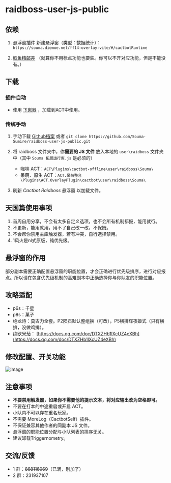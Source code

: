 # raidboss-user-js-public

## 依赖

1. 悬浮窗插件 新建悬浮窗（类型：数据统计）：`https://souma.diemoe.net/ff14-overlay-vite/#/cactbotRuntime`

1. [鲶鱼精邮差](https://github.com/Natsukage/PostNamazu/releases) （就算你不用标点功能也要装。你可以不开对应功能，但是不能没有。）

## 下载

### 插件自动

- 使用 [下崽器](https://github.com/Souma-Sumire/SoumaDownloader/releases/latest) ，加载到ACT中使用。
  
### 传统手动

1. 手动下载 [Github档案](https://github.com/Souma-Sumire/raidboss-user-js-public/archive/refs/heads/main.zip) 或者 `git clone https://github.com/Souma-Sumire/raidboss-user-js-public.git`
1. 将 raidboss 文件夹中，你**需要的 JS 文件** 放入本地的 `user\raidboss` 文件夹中（其中 `Souma 拓展运行库.js` 是必须的）
    - 咖啡 ACT：`ACT\Plugins\cactbot-offline\user\raidboss\Souma\`
    - 呆萌、原生 ACT：`ACT.呆萌整合\Plugins\ACT.OverlayPlugin\cactbot\user\raidboss\Souma\`

1. 刷新 _Cactbot Raidboss_ 悬浮窗 以加载文件。

## 天国篇使用事项

1. 首周自用分享，不会有太多自定义选项，也不会所有机制都报，能用就行。
2. 不更新，能用就用，用不了自己改一改，不保姆。
3. 不会帮你禁用主库触发器，若有冲突，自行选择禁用。
4. 1风火是nl式原版，纯优先级。

## 悬浮窗的作用

部分副本需要正确配置悬浮窗的职能位置，才会正确进行优先级排序，进行对应报点。所以请在包含优先级机制的高难副本中正确选择你与你队友的职能位置。

## 攻略适配

- p6s：千星
- p8s：菓子
- 绝龙诗：莫古力全套。P2陨石默认整组换（可改），P5横排辉夜姬式（只有横排，没做鸡排）。
- 绝欧米茄： [https://docs.qq.com/doc/DTXZHb1lXcUZ4eXBh](https://docs.qq.com/doc/DTXZHb1lXcUZ4eXBh)

## 修改配置、开关功能

![image](https://github.com/Souma-Sumire/raidboss-user-js-public/assets/33572696/267c0cb7-233c-4c54-87ce-b9d0f49fd5d2)


## 注意事项

- **不要禁用触发器，如果你不需要他的提示文本，将对应输出改为空格即可。**
- 不要在打本的中途重启或开启 ACT。
- 小队内不可以存在重名玩家。
- 不需要 MoreLog（CactbotSelf）插件。
- 不保证兼容其他作者的同副本 JS 文件。
- 悬浮窗的职能位置分配与小队列表的排序无关。
- 建议卸载Triggernometry。

## 交流/反馈

- 1 群：~~868116069~~（已满，别加了）
- 2 群：231937107
